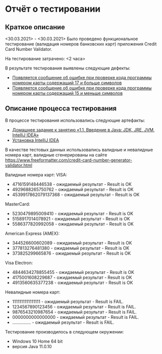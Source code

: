 # Отчёт о тестировании <Credit Card Number Validator>

## Краткое описание

<30.03.2021> - <30.03.2021> Было проведено функциональное тестирование (валидация номеров банковских карт) приложения Credit Card Number Validator.

На тестирование затрачено: <2 часа>

В результате тестирования выявлены следующие дефекты:

* [Появляется сообщение об ошибке при проверке кода программы номером карты содержащий 17 и больше символов](https://github.com/Aleks4404/Test_Report/issues/1)
* [Появляется сообщение об ошибке при проверке кода программы номером карты содержащий 15 и меньше символов](https://github.com/Aleks4404/Test_Report/issues/2)

## Описание процесса тестирования

В процессе тестирования использовались следующие артефакты:
* [Домашнее задание к занятию «1.1. Введение в Java: JDK, JRE, JVM, IntelliJ IDEA»](https://github.com/netology-code/javaqa-homeworks/tree/master/intro)
* [Установка IntelliJ IDEA](https://github.com/netology-code/javaqa-homeworks/blob/master/intro/idea.md)

В качестве тестовых данных использовались валидные и невалидные номера карт, валидные сгенерированы на сайте https://www.freeformatter.com/credit-card-number-generator-validator.html

Валидные номера карт:
VISA:
* 4716159148446538 - ожидаемый результат - Result is OK
* 4929688265750762 - ожидаемый результат - Result is OK
* 4539917862079137368 - ожидаемый результат - Result is OK

MasterCard:
* 5230479895009410 - ожидаемый результат - Result is OK
* 5158917014078921 - ожидаемый результат - Result is OK
* 5586377820992058 - ожидаемый результат - Result is OK

American Express (AMEX):
* 344526600602089 - ожидаемый результат - Result is OK
* 377813276481380 - ожидаемый результат - Result is OK
* 373825299665876 - ожидаемый результат - Result is OK

Visa Electron:
* 4844634278855455 - ожидаемый результат - Result is OK
* 4175001608229687 - ожидаемый результат - Result is OK
* 4913560635377238 - ожидаемый результат - Result is OK

Невалидные номера карт:
* 1111111111111111 - ожидаемый результат - Result is FAIL.
* 1234567890123456 - ожидаемый результат - Result is FAIL.
* 9876543210987654 - ожидаемый результат - Result is FAIL.
* 0000000000000000 - ожидаемый результат - Result is FAIL.
* …………… - ожидаемый результат - Result is FAIL.

Тестирование производилось в следующем окружении:
* Windows 10 Home 64 bit
* версия Java 11.0.10
